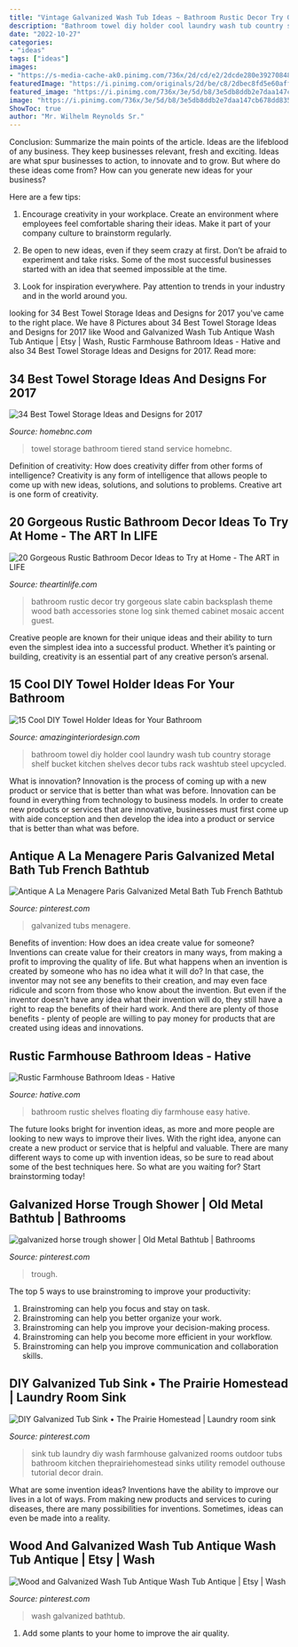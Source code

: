 ```yaml
---
title: "Vintage Galvanized Wash Tub Ideas ~ Bathroom Rustic Decor Try Gorgeous Slate Cabin Backsplash Theme Wood Bath Accessories Stone Log Sink Themed Cabinet Mosaic Accent Guest"
description: "Bathroom towel diy holder cool laundry wash tub country storage shelf bucket kitchen shelves decor tubs rack washtub steel upcycled"
date: "2022-10-27"
categories:
- "ideas"
tags: ["ideas"]
images:
- "https://s-media-cache-ak0.pinimg.com/736x/2d/cd/e2/2dcde280e39270848e5b094cd0759886.jpg"
featuredImage: "https://i.pinimg.com/originals/2d/be/c8/2dbec8fd5e60aff2ba141b1229255fb8.jpg"
featured_image: "https://i.pinimg.com/736x/3e/5d/b8/3e5db8ddb2e7daa147cb678dd8357245.jpg"
image: "https://i.pinimg.com/736x/3e/5d/b8/3e5db8ddb2e7daa147cb678dd8357245.jpg"
ShowToc: true
author: "Mr. Wilhelm Reynolds Sr."
---
```



Conclusion: Summarize the main points of the article.
Ideas are the lifeblood of any business. They keep businesses relevant, fresh and exciting. Ideas are what spur businesses to action, to innovate and to grow.
But where do these ideas come from? How can you generate new ideas for your business?

Here are a few tips:

1. Encourage creativity in your workplace. Create an environment where employees feel comfortable sharing their ideas. Make it part of your company culture to brainstorm regularly.

2. Be open to new ideas, even if they seem crazy at first. Don’t be afraid to experiment and take risks. Some of the most successful businesses started with an idea that seemed impossible at the time.

3. Look for inspiration everywhere. Pay attention to trends in your industry and in the world around you.

	

		
looking for 34 Best Towel Storage Ideas and Designs for 2017 you've came to the right place. We have 8 Pictures about 34 Best Towel Storage Ideas and Designs for 2017 like Wood and Galvanized Wash Tub Antique Wash Tub Antique | Etsy | Wash, Rustic Farmhouse Bathroom Ideas - Hative and also 34 Best Towel Storage Ideas and Designs for 2017. Read more:
		
    
## 34 Best Towel Storage Ideas And Designs For 2017

<img loading=lazy src="https://cdn.homebnc.com/homeimg/2017/05/31-towel-storage-ideas-homebnc.jpg" onerror="this.onerror=null;this.src='https://tse4.mm.bing.net/th?id=OIP.kiOaQAypaYbbJHsvvwqR5gHaLH&amp;pid=15.1';" alt="34 Best Towel Storage Ideas and Designs for 2017">

_Source: homebnc.com_

>towel storage bathroom tiered stand service homebnc. 

	

Definition of creativity: How does creativity differ from other forms of intelligence?
Creativity is any form of intelligence that allows people to come up with new ideas, solutions, and solutions to problems. Creative art is one form of creativity.

    
## 20 Gorgeous Rustic Bathroom Decor Ideas To Try At Home - The ART In LIFE

<img loading=lazy src="http://theartinlife.com/wp-content/uploads/2016/12/10-rustic-bathroom-design-decor-ideas-homebnc.jpg" onerror="this.onerror=null;this.src='https://tse1.mm.bing.net/th?id=OIP.ZBgb1x5CAWdq7u9mbNvCrAHaM0&amp;pid=15.1';" alt="20 Gorgeous Rustic Bathroom Decor Ideas to Try at Home - The ART in LIFE">

_Source: theartinlife.com_

>bathroom rustic decor try gorgeous slate cabin backsplash theme wood bath accessories stone log sink themed cabinet mosaic accent guest. 

	

Creative people are known for their unique ideas and their ability to turn even the simplest idea into a successful product. Whether it’s painting or building, creativity is an essential part of any creative person’s arsenal.

    
## 15 Cool DIY Towel Holder Ideas For Your Bathroom

<img loading=lazy src="http://www.amazinginteriordesign.com/wp-content/uploads/2016/02/10-cool-diy-towel-holder-ideas-for-your-bathroom-8.jpg" onerror="this.onerror=null;this.src='https://tse2.mm.bing.net/th?id=OIP.-3F6GJGCZvOjwwNN9mz6ywHaLN&amp;pid=15.1';" alt="15 Cool DIY Towel Holder Ideas for Your Bathroom">

_Source: amazinginteriordesign.com_

>bathroom towel diy holder cool laundry wash tub country storage shelf bucket kitchen shelves decor tubs rack washtub steel upcycled. 

	

What is innovation?
Innovation is the process of coming up with a new product or service that is better than what was before. Innovation can be found in everything from technology to business models. In order to create new products or services that are innovative, businesses must first come up with aide conception and then develop the idea into a product or service that is better than what was before.

    
## Antique A La Menagere Paris Galvanized Metal Bath Tub French Bathtub

<img loading=lazy src="https://i.pinimg.com/736x/e9/e5/d1/e9e5d1c25875077a09726955fe8a17fb--galvanized-metal-bath-tubs.jpg" onerror="this.onerror=null;this.src='https://tse1.mm.bing.net/th?id=OIP.Cgi7G8kTDsQcD7mEXpVQAAHaFC&amp;pid=15.1';" alt="Antique A La Menagere Paris Galvanized Metal Bath Tub French Bathtub">

_Source: pinterest.com_

>galvanized tubs menagere. 

	

Benefits of invention: How does an idea create value for someone?
Inventions can create value for their creators in many ways, from making a profit to improving the quality of life. But what happens when an invention is created by someone who has no idea what it will do? In that case, the inventor may not see any benefits to their creation, and may even face ridicule and scorn from those who know about the invention. But even if the inventor doesn't have any idea what their invention will do, they still have a right to reap the benefits of their hard work. And there are plenty of those benefits - plenty of people are willing to pay money for products that are created using ideas and innovations.

    
## Rustic Farmhouse Bathroom Ideas - Hative

<img loading=lazy src="https://hative.com/wp-content/uploads/2016/05/rustic-bathroom/10-rustic-bathroom-ideas.jpg" onerror="this.onerror=null;this.src='https://tse2.mm.bing.net/th?id=OIP.NopouN-WbHrWPLhWfnrf4wHaLH&amp;pid=15.1';" alt="Rustic Farmhouse Bathroom Ideas - Hative">

_Source: hative.com_

>bathroom rustic shelves floating diy farmhouse easy hative. 

	

The future looks bright for invention ideas, as more and more people are looking to new ways to improve their lives. With the right idea, anyone can create a new product or service that is helpful and valuable. There are many different ways to come up with invention ideas, so be sure to read about some of the best techniques here. So what are you waiting for? Start brainstorming today!

    
## Galvanized Horse Trough Shower | Old Metal Bathtub | Bathrooms

<img loading=lazy src="https://s-media-cache-ak0.pinimg.com/736x/2d/cd/e2/2dcde280e39270848e5b094cd0759886.jpg" onerror="this.onerror=null;this.src='https://tse3.mm.bing.net/th?id=OIP.S8VHbtRDfJ37Y-OCdN7BnQHaFj&amp;pid=15.1';" alt="galvanized horse trough shower | Old Metal Bathtub | Bathrooms">

_Source: pinterest.com_

>trough. 

	

The top 5 ways to use brainstroming to improve your productivity:
1. Brainstroming can help you focus and stay on task.
2. Brainstroming can help you better organize your work.
3. Brainstroming can help you improve your decision-making process.
4. Brainstroming can help you become more efficient in your workflow.
5. Brainstroming can help you improve communication and collaboration skills.

    
## DIY Galvanized Tub Sink • The Prairie Homestead | Laundry Room Sink

<img loading=lazy src="https://i.pinimg.com/originals/2d/be/c8/2dbec8fd5e60aff2ba141b1229255fb8.jpg" onerror="this.onerror=null;this.src='https://tse4.mm.bing.net/th?id=OIP.zfT0PxjIHKY6BhVT_f8QqgHaKk&amp;pid=15.1';" alt="DIY Galvanized Tub Sink • The Prairie Homestead | Laundry room sink">

_Source: pinterest.com_

>sink tub laundry diy wash farmhouse galvanized rooms outdoor tubs bathroom kitchen theprairiehomestead sinks utility remodel outhouse tutorial decor drain. 

	

What are some invention ideas?
Inventions have the ability to improve our lives in a lot of ways. From making new products and services to curing diseases, there are many possibilities for inventions. Sometimes, ideas can even be made into a reality.

    
## Wood And Galvanized Wash Tub Antique Wash Tub Antique | Etsy | Wash

<img loading=lazy src="https://i.pinimg.com/736x/3e/5d/b8/3e5db8ddb2e7daa147cb678dd8357245.jpg" onerror="this.onerror=null;this.src='https://tse4.mm.bing.net/th?id=OIP.cWQTqAGI2bEloQytxde7nAHaFj&amp;pid=15.1';" alt="Wood and Galvanized Wash Tub Antique Wash Tub Antique | Etsy | Wash">

_Source: pinterest.com_

>wash galvanized bathtub. 

	

1. Add some plants to your home to improve the air quality.

